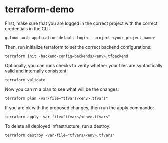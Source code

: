 # terraform-demo

First, make sure that you are logged in the correct project with the correct credentials in the CLI:

```
gcloud auth application-default login --project <your_project_name>
```
Then, run initialize terraform to set the correct backend configurations:

```
terraform init -backend-config=backends/<env>.tfbackend
```

Optionally, you can runs checks to verify whether your files are syntactically valid and internally consistent:

```
terraform validate
```

Now you can rn a plan to see what will be the changes: 

```
terraform plan -var-file="tfvars/<env>.tfvars"
```

If you are ok with the proposed changes, then run the apply commando:

```
terraform apply -var-file="tfvars/<env>.tfvars"
```

To delete all deployed infrastructure, run a destroy:

```
terraform destroy -var-file="tfvars/<env>.tfvars"
```
